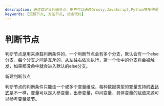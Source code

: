 ```yaml
---
description: 通过自定义代码节点，用户可以通过Groovy,JavaScript,Python等多种语言，自定义增强流程能力。
keywords: [流程节点, 方法节点, 动态代码]
---
```


# 判断节点
判断节点是用来承载判断条件的，一个判断节点会有多个分支，默认会有一个else分支，每个分支之间是互斥的，从左往右依次执行，第一个命中的分支将会被触发，如果都没命中就会进入默认的else分支。

新建判断节点


判断节点的判断条件只能由一个或多个变量组成，每种数据类型的变量支持的[表达式](/docs/guide/user/data-type-info#数据类型支持的表达式)是不一样，变量可以是入参变量，出参变量，中间变量，具体变量的赋值来源可以参考[变量](/docs/guide/user/design/variable)章节。

